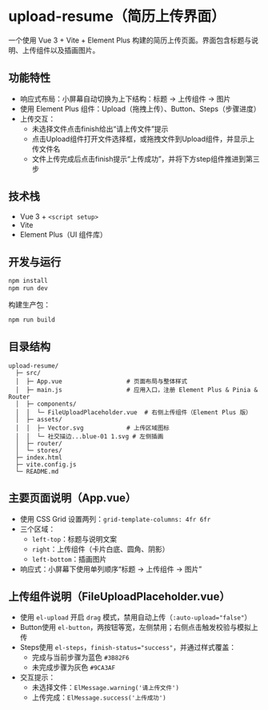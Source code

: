 # upload-resume（简历上传界面）

一个使用 Vue 3 + Vite + Element Plus 构建的简历上传页面。界面包含标题与说明、上传组件以及插画图片。

## 功能特性
- 响应式布局：小屏幕自动切换为上下结构：标题 → 上传组件 → 图片
- 使用 Element Plus 组件：Upload（拖拽上传）、Button、Steps（步骤进度）
- 上传交互：
  - 未选择文件点击finish给出“请上传文件”提示
  - 点击Upload组件打开文件选择框，或拖拽文件到Upload组件，并显示上传文件名
  - 文件上传完成后点击finish提示“上传成功”，并将下方step组件推进到第三步

## 技术栈

- Vue 3 + `<script setup>`
- Vite
- Element Plus（UI 组件库）

## 开发与运行

```bash
npm install
npm run dev
```

构建生产包：

```bash
npm run build
```

## 目录结构

```text
upload-resume/
  ├─ src/
  │  ├─ App.vue                  # 页面布局与整体样式
  │  ├─ main.js                  # 应用入口，注册 Element Plus & Pinia & Router
  │  ├─ components/
  │  │  └─ FileUploadPlaceholder.vue  # 右侧上传组件（Element Plus 版）
  │  ├─ assets/
  │  │  ├─ Vector.svg            # 上传区域图标
  │  │  └─ 社交描边...blue-01 1.svg # 左侧插画
  │  ├─ router/
  │  └─ stores/
  ├─ index.html
  ├─ vite.config.js
  └─ README.md
```

## 主要页面说明（App.vue）

- 使用 CSS Grid 设置两列：`grid-template-columns: 4fr 6fr`
- 三个区域：
  - `left-top`：标题与说明文案
  - `right`：上传组件（卡片白底、圆角、阴影）
  - `left-bottom`：插画图片
- 响应式：小屏幕下使用单列顺序“标题 → 上传组件 → 图片”

## 上传组件说明（FileUploadPlaceholder.vue）

- 使用 `el-upload` 开启 `drag` 模式，禁用自动上传（`:auto-upload="false"`）
- Button使用 `el-button`，两按钮等宽，左侧禁用；右侧点击触发校验与模拟上传
- Steps使用 `el-steps`，`finish-status="success"`，并通过样式覆盖：
  - 完成与当前步骤为蓝色 `#3B82F6`
  - 未完成步骤为灰色 `#9CA3AF`
- 交互提示：
  - 未选择文件：`ElMessage.warning('请上传文件')`
  - 上传完成：`ElMessage.success('上传成功')`

